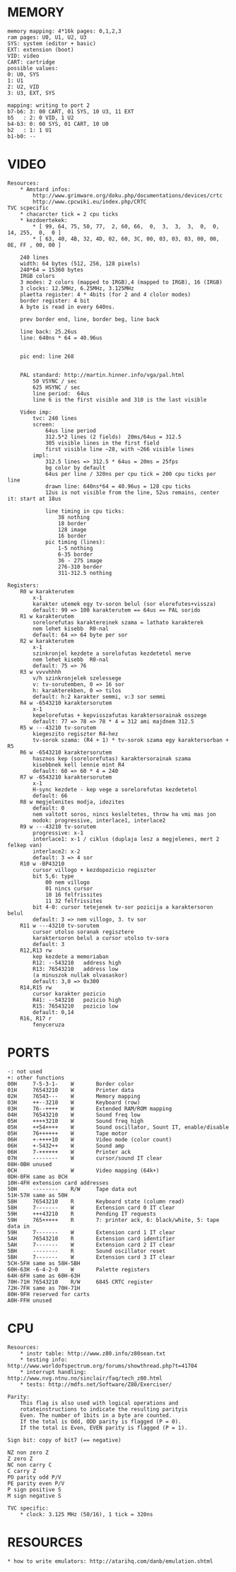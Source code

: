 # MEMORY
    memory mapping: 4*16k pages: 0,1,2,3
    ram pages: U0, U1, U2, U3
    SYS: system (editor + basic)
    EXT: extension (boot)
    VID: video
    CART: cartridge
    possible values:
    0: U0, SYS
    1: U1
    2: U2, VID
    3: U3, EXT, SYS
    
    mapping: writing to port 2
    b7-b6: 3: 00 CART, 01 SYS, 10 U3, 11 EXT
    b5   : 2: 0 VID, 1 U2
    b4-b3: 0: 00 SYS, 01 CART, 10 U0
    b2   : 1: 1 U1
    b1-b0: --

# VIDEO
    Resources:
        * Amstard infos:
            http://www.grimware.org/doku.php/documentations/devices/crtc
            http://www.cpcwiki.eu/index.php/CRTC
    TVC scpecific
        * chacarcter tick = 2 cpu ticks
        * kezdoertekek:
            * [ 99, 64, 75, 50, 77,  2, 60, 66,  0,  3,  3,  3,  0,  0, 14, 255,  0,  0 ]
            * [ 63, 40, 4B, 32, 4D, 02, 60, 3C, 00, 03, 03, 03, 00, 00, 0E, FF , 00, 00 ]
            
        240 lines
        width: 64 bytes (512, 256, 128 pixels)
        240*64 = 15360 bytes
        IRGB colors
        3 modes: 2 colors (mapped to IRGB),4 (mapped to IRGB), 16 (IRGB)
        3 clocks: 12.5MHz, 6.25MHz, 3.125MHz
        plaetta register: 4 * 4bits (for 2 and 4 clolor modes)
        border register: 4 bit
        A byte is read in every 640ns.
        
        prev border end, line, border beg, line back
        
        line back: 25.26us
        line: 640ns * 64 = 40.96us
        
        
        pic end: line 268
        
        
        PAL standard: http://martin.hinner.info/vga/pal.html
            50 VSYNC / sec
            625 HSYNC / sec
            line period:  64us
            line 6 is the first visible and 310 is the last visible
            
        Video imp:
            tvc: 240 lines
            screen:
                64us line period
                312.5*2 lines (2 fields)  20ms/64us = 312.5
                305 visible lines in the first field
                first visible line ~28, with ~266 visible lines
            impl:
                312.5 lines => 312.5 * 64us = 20ms = 25fps
                bg color by default
                64us per line / 320ns per cpu tick = 200 cpu ticks per line
                drawn line: 640ns*64 = 40.96us = 128 cpu ticks
                12us is not visible from the line, 52us remains, center it: start at 18us
                
                line timing in cpu ticks:
                    38 nothing
                    18 border
                    128 image
                    16 border
                pic timing (lines):
                    1-5 nothing
                    6-35 border
                    36 - 275 image
                    276-310 border
                    311-312.5 nothing
       
    Registers:
        R0 w karakterutem
            x-1
            karakter utemek egy tv-soron belul (sor elorefutes+vissza)
            default: 99 => 100 karakterutem == 64us == PAL sorido
        R1 w karakterutem
            sorelorefutas karaktereinek szama = lathato karakterek
            nem lehet kisebb  R0-nal
            default: 64 => 64 byte per sor
        R2 w karakterutem
            x-1
            szinkronjel kezdete a sorelofutas kezdetetol merve
            nem lehet kisebb  R0-nal
            default: 75 => 76
        R3 w vvvvhhhh
            v/h szinkronjelek szelessege
            v: tv-sorutemben, 0 => 16 sor
            h: karakterekben, 0 => tilos
            default: h:2 karakter semmi, v:3 sor semmi
        R4 w -6543210 karaktersorutem
            x-1
            kepelorefutas + kepvisszafutas karaktersorainak osszege
            default: 77 => 78 => 78 * 4 = 312 ami majdnem 312.5
        R5 w ---43210 tv-sorutem
            kiegeszito regiszter R4-hez
            tv-sorok szama: (R4 + 1) * tv-sorok szama egy karaktersorban + R5
        R6 w -6543210 karaktersorutem
            hasznos kep (sorelorefutas) karaktersorainak szama
            kisebbnek kell lennie mint R4
            default: 60 => 60 * 4 = 240
        R7 w -6543210 karaktersorutem
            x-1
            H-sync kezdete - kep vege a sorelorefutas kezdetetol
            default: 66
        R8 w megjelenites modja, idozites
            default: 0
            nem valtott soros, nincs kesleltetes, throw ha vmi mas jon
            modok: progressive, interlace1, interlace2
        R9 w ---43210 tv-sorutem
            progressive: x-1
            interlace1: x-1 / ciklus (duplaja lesz a megjelenes, mert 2 felkep van)
            interlace2: x-2
            default: 3 => 4 sor
        R10 w -BP43210
            cursor villogo + kezdopozicio regiszter
            bit 5,6: type
                00 nem villogo
                01 nincs cursor
                10 16 felfrissites
                11 32 felfrissites
            bit 4-0: cursor tetejenek tv-sor pozicija a karaktersoron belul
            default: 3 => nem villogo, 3. tv sor
        R11 w ---43210 tv-sorutem
            cursor utolso soranak regisztere
            karaktersoron belul a cursor utolso tv-sora
            default: 3
        R12,R13 rw
            kep kezdete a memoriaban
            R12: --543210   address high
            R13: 76543210   address low
            (a minuszok nullak olvasaskor)
            default: 3,0 => 0x300
        R14,R15 rw
            cursor karakter pozicio
            R41: --543210   pozicio high
            R15: 76543210   pozicio low
            default: 0,14
        R16, R17 r
            fenyceruza
            
# PORTS
    -: not used
    +: other functions
    00H     7-5-3-1-    W       Border color
    01H     76543210    W       Printer data
    02H     76543---    W       Memory mapping
    03H     ++--3210    W       Keyboard (row)
    03H     76--++++    W       Extended RAM/ROM mapping
    04H     76543210    W       Sound freq low
    05H     ++++3210    W       Sound freq high
    05H     ++54++++    W       Sound oscillator, Sount IT, enable/disable
    05H     76++++++    W       Tape motor
    06H     +-++++10    W       Video mode (color count)
    06H     +-5432++    W       Sound amp
    06H     7-++++++    W       Printer ack
    07H     --------    W       cursor/sound IT clear
    08H-0BH unused
    0CH                 W       Video mapping (64k+)
    0DH-0FH same as 0CH
    10H-4FH extension card addresses
    50H     --------    R/W     Tape data out
    51H-57H same as 50H
    58H     76543210    R       Keyboard state (column read)
    58H     7-------    W       Extension card 0 IT clear
    59H     +++43210    R       Pending IT requests
    59H     765+++++    R       7: printer ack, 6: black/white, 5: tape data in
    59H     7-------    W       Extension card 1 IT clear
    5AH     76543210    R       Extension card identifier
    5AH     7-------    W       Extension card 2 IT clear
    5BH     --------    R       Sound oscillator reset
    5BH     7-------    W       Extension card 3 IT clear
    5CH-5FH same as 58H-5BH
    60H-63H -6-4-2-0    W       Palette registers
    64H-6FH same as 60H-63H
    70H-71H 76543210    R/W     6845 CRTC register
    72H-7FH same as 70H-71H
    80H-9FH reserved for carts
    A0H-FFH unused
    
    

# CPU
    Resources:
        * instr table: http://www.z80.info/z80sean.txt
        * testing info: http://www.worldofspectrum.org/forums/showthread.php?t=41704
        * interrupt handling: http://www.nvg.ntnu.no/sinclair/faq/tech_z80.html
        * tests: http://mdfs.net/Software/Z80/Exerciser/

	Parity:
		This flag is also used with logical operations and
	   	rotateinstructions to indicate the resulting parityis
	   	Even. The number of 1bits in a byte are counted.
	   	If the total is Odd, ODD parity is flagged (P = 0).
	   	If the total is Even, EVEN parity is flagged (P = 1).

	Sign bit: copy of bit7 (== negative)

	NZ non zero Z
	Z zero Z
	NC non carry C
	C carry Z
	PO parity odd P/V
	PE parity even P/V
	P sign positive S
	M sign negative S
    
    TVC specific:
        * clock: 3.125 MHz (50/16), 1 tick = 320ns

# RESOURCES
	* how to write emulators: http://atarihq.com/danb/emulation.shtml
